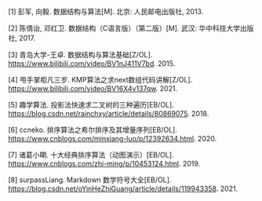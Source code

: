 [1] 彭军, 向毅. 数据结构与算法[M]. 北京: 人民邮电出版社, 2013.

[2] 陈倩诒, 邓红卫. 数据结构（C语言版）（第二版）[M]. 武汉: 华中科技大学出版社, 2017.

[3] 青岛大学-王卓. 数据结构与算法基础[Z/OL]. https://www.bilibili.com/video/BV1nJ411V7bd. 2015.

[4] 甩手掌柜凡三岁. KMP算法之求next数组代码讲解[Z/OL]. https://www.bilibili.com/video/BV16X4y137qw. 2021.

[5] 趣学算法. 投影法快速求二叉树的三种遍历[EB/OL]. https://blog.csdn.net/rainchxy/article/details/80869075. 2018.

[6] ccneko. 排序算法之希尔排序及其增量序列[EB/OL]. https://www.cnblogs.com/minxiang-luo/p/12392634.html. 2020.

[7] 诸葛小朙. 十大经典排序算法（动图演示）[EB/OL]. https://www.cnblogs.com/zhi-ming/p/10453124.html. 2019.

[8] surpassLiang. Markdown 数学符号大全[EB/OL]. https://blog.csdn.net/oYinHeZhiGuang/article/details/119943358. 2021.

